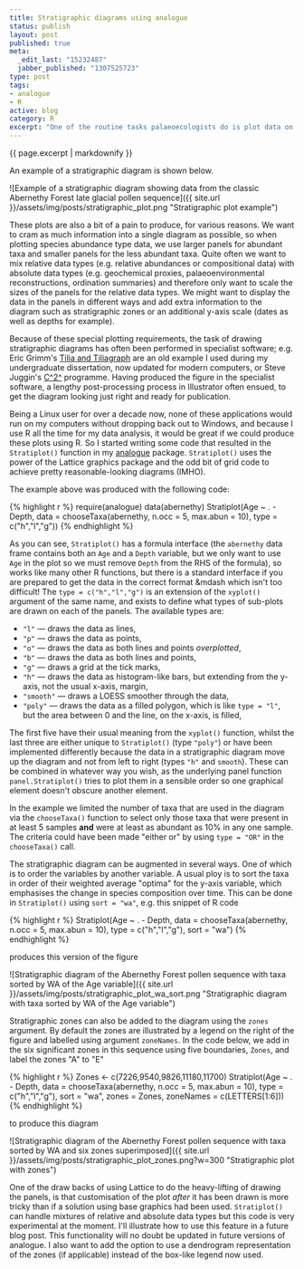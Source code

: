 ```yaml
--- 
title: Stratigraphic diagrams using analogue
status: publish
layout: post
published: true
meta: 
  _edit_last: "15232487"
  jabber_published: "1307525723"
type: post
tags: 
- analogue
- R
active: blog
category: R
excerpt: "One of the routine tasks palaeoecologists do is plot data on species composition or geochemical proxies say along a sediment core or stratigraphic sequence. These diagrams are the canonical way of displaying stratigraphic data in this field. An example of a stratigraphic diagram is shown below."
---
```


{{ page.excerpt | markdownify }}

An example of a stratigraphic diagram is shown below.

![Example of a stratigraphic diagram showing data from the classic Abernethy Forest late glacial pollen sequence]({{ site.url }}/assets/img/posts/stratigraphic_plot.png "Stratigraphic plot example")

These plots are also a bit of a pain to produce, for various reasons. We want to cram as much information into a single diagram as possible, so when plotting species abundance type data, we use larger panels for abundant taxa and smaller panels for the less abundant taxa. Quite often we want to mix relative data types (e.g. relative abundances or compositional data) with absolute data types (e.g. geochemical proxies, palaeoenvironmental reconstructions, ordination summaries) and therefore only want to scale the sizes of the panels for the relative data types. We might want to display the data in the panels in different ways and add extra information to the diagram such as stratigraphic zones or an additional y-axis scale (dates as well as depths for example).

Because of these special plotting requirements, the task of drawing stratigraphic diagrams has often been performed in specialist software; e.g. Eric Grimm's [Tilia and Tiliagraph](http://intra.museum.state.il.us/pub/grimm/tilia/ "Link to Eric Grimm's Tilia ftp site") are an old example I used during my undergraduate dissertation, now updated for modern computers, or Steve Juggin's [C^2^](http://www.staff.ncl.ac.uk/staff/stephen.juggins/software/C2Home.htm "C2 website") programme. Having produced the figure in the specialist software, a lengthy post-processing process in Illustrator often ensued, to get the diagram looking just right and ready for publication.

Being a Linux user for over a decade now, none of these applications would run on my computers without dropping back out to Windows, and because I use R all the time for my data analysis, it would be great if we could produce these plots using R. So I started writing some code that resulted in the `Stratiplot()` function in my [analogue](http://analogue.r-forge.r-project.org/ "Analogue package website") package. `Stratiplot()` uses the power of the Lattice graphics package and the odd bit of grid code to achieve pretty reasonable-looking diagrams (IMHO).

The example above was produced with the following code:

{% highlight r %}
require(analogue)
data(abernethy)
Stratiplot(Age ~ . - Depth, data = chooseTaxa(abernethy, n.occ = 5, max.abun = 10),
           type = c("h","l","g"))
{% endhighlight %}

As you can see, `Stratiplot()` has a formula interface
(the `abernethy` data frame contains both an `Age` and a `Depth`
variable, but we only want to use `Age` in the plot so we must remove
`Depth` from the RHS of the formula), so works like many other R
functions, but there is a standard interface if you are prepared to get
the data in the correct format &mdash which isn't too difficult! The
`type = c("h","l","g")` is an extension of the `xyplot()` argument of
the same name, and exists to define what types of sub-plots are drawn on
each of the panels. The available types are:

-   `"l"` &mdash; draws the data as lines,
-   `"p"` &mdash; draws the data as points,
-   `"o"` &mdash; draws the data as both lines and points *overplotted*,
-   `"b"` &mdash; draws the data as both lines and points,
-   `"g"` &mdash; draws a grid at the tick marks,
-   `"h"` &mdash; draws the data as histogram-like bars, but extending from
    the y-axis, not the usual x-axis, margin,
-   `"smooth"` &mdash; draws a LOESS smoother through the data,
-   `"poly"` &mdash; draws the data as a filled polygon, which is like
    `type = "l"`, but the area between 0 and the line, on the x-axis, is
    filled,

The first five have their usual meaning from the `xyplot()` function, whilst the last three are either unique to `Stratiplot()` (type `"poly"`) or have been implemented differently because the data in a stratigraphic diagram move up the diagram and not from left to right (types `"h"` and `smooth`). These can be combined in whatever way you wish, as the underlying panel function `panel.Stratiplot()` tries to plot them in a sensible order so one graphical element doesn't obscure another element.

In the example we limited the number of taxa that are used in the diagram via the `chooseTaxa()` function to select only those taxa that were present in at least 5 samples **and** were at least as abundant as 10% in any one sample. The criteria could have been made "either or" by using `type = "OR"` in the `chooseTaxa()` call.

The stratigraphic diagram can be augmented in several ways. One of which is to order the variables by another variable. A usual ploy is to sort the taxa in order of their weighted average "optima" for the y-axis variable, which emphasises the change in species composition over time. This can be done in `Stratiplot()` using `sort = "wa"`, e.g. this snippet of R code

{% highlight r %}
Stratiplot(Age ~ . - Depth, data = chooseTaxa(abernethy, n.occ = 5, max.abun = 10),
           type = c("h","l","g"), sort = "wa")
{% endhighlight %}

produces this version of the figure

![Stratigraphic diagram of the Abernethy Forest pollen sequence with taxa sorted by WA of the Age variable]({{ site.url }}/assets/img/posts/stratigraphic_plot_wa_sort.png "Stratigraphic diagram with taxa sorted by WA of the Age variable")

Stratigraphic zones can also be added to the diagram using the `zones` argument. By default the zones are illustrated by a legend on the right of the figure and labelled using argument `zoneNames`. In the code below, we add in the six significant zones in this sequence using five boundaries, `Zones`, and label the zones "A" to "E"

{% highlight r %}
Zones <- c(7226,9540,9826,11180,11700)
Stratiplot(Age ~ . - Depth, data = chooseTaxa(abernethy, n.occ = 5, max.abun = 10),
           type = c("h","l","g"), sort = "wa", zones = Zones,
           zoneNames = c(LETTERS[1:6]))
{% endhighlight %}

to produce this diagram

![Stratigraphic diagram of the Abernethy Forest pollen sequence with taxa sorted by WA and six zones superimposed]({{ site.url }}/assets/img/posts/stratigraphic_plot_zones.png?w=300 "Stratigraphic plot with zones")

One of the draw backs of using Lattice to do the heavy-lifting of drawing the panels, is that customisation of the plot *after* it has been drawn is more tricky than if a solution using base graphics had been used. `Stratiplot()` can handle mixtures of relative and absolute data types but this code is very experimental at the moment. I'll illustrate how to use this feature in a future blog post. This functionality will no doubt be updated in future versions of analogue. I also want to add the option to use a dendrogram representation of the zones (if applicable) instead of the box-like legend now used.
